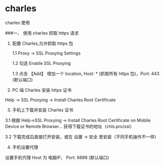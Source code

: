 # charles
charles 使用

###一、 使用 charles 抓取 https 请求

1. 配置 Charles,允许抓取 https 包

   1.1 Proxy -> SSL Proxying Settings 

   1.2 勾选 Enable SSL Proxying 
   
   1.3 点击 【Add】 增加一个 location, Host: * (抓取所有 https 包)，Port: 443 (默认端口)

2. PC 端 Charles 安装 https 证书

Help -> SSL Proxying -> Install Charles Root Certificate 

3. 手机上下载并安装 Charles 证书

3.1 根据 Help->SSL Proxying -> Install Charles Root Certificate on Mobile Device or Remote Browser... 获得下载证书的地址（chls.pro/ssl）

3.2 下载完成后直接打开安装，或在 设置 -> 安全 里安装（不同手机操作不一样)

4. 手机设置代理

设置手机代理 Host 为 电脑IP， Port: 8888 (默认端口)


 
